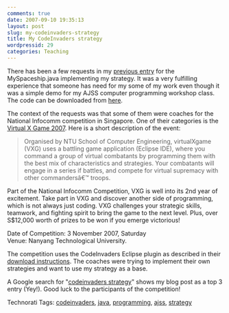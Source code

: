 ```yaml
---
comments: true
date: 2007-09-10 19:35:13
layout: post
slug: my-codeinvaders-strategy
title: My CodeInvaders strategy
wordpressid: 29
categories: Teaching
---
```


There has been a few requests in my [previous entry](http://allan.88-mph.net/blog/entry/ajss-codeinvaders/) for the MySpaceship.java implementing my strategy. It was a very fulfilling experience that someone has need for my some of my work even though it was a simple demo for my AJSS computer programming workshop class.  The code can be downloaded from [here](http://allan.88-mph.net/pub/MySpaceShip-ame.java.txt).[](http://allan.88-mph.net/pub/MySpaceShip-ame.java)  
  
The context of the requests was that some of them were coaches for the National Infocomm competition in Singapore. One of their categories is the [Virtual X Game 2007](http://www.ntu.edu.sg/nic/default.asp). Here is a short description of the event:  


> Organised by NTU School of Computer Engineering, virtualXgame (VXG) uses a battling game application (Eclipse IDE), where you command a group of virtual combatants by programming them with the best mix of characteristics and strategies. Your combatants will engage in a series if battles, and compete for virtual supremacy with other commandersâ€™ troops.  
  
Part of the National Infocomm Competition, VXG is well into its 2nd year of excitement. Take part in VXG and discover another side of programming, which is not always just coding. VXG challenges your strategic skills, teamwork, and fighting spirit to bring the game to the next level. Plus, over S$12,000 worth of prizes to be won if you emerge victorious!  
  
Date of Competition: 3 November 2007, Saturday  
Venue: Nanyang Technological University.

  
The competition uses the CodeInvaders Eclipse plugin as described in their [download instructions](http://www.ntu.edu.sg/nic/espionage_inst.asp).  The coaches were trying to implement their own strategies and want to use my strategy as a base.  
  
A Google search for "[codeinvaders strategy](http://www.google.com.ph/search?q=codeinvaders+strategy)" shows my blog post as a top 3 entry (Yey!).  Good luck to the participants of the competition!  
  
Technorati Tags: [codeinvaders](http://technorati.com/tag/codeinvaders), [java](http://technorati.com/tag/java), [programming](http://technorati.com/tag/programming), [ajss](http://technorati.com/tag/ajss), [strategy](http://technorati.com/tag/strategy)

